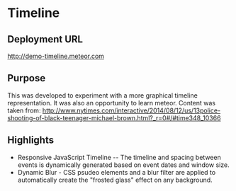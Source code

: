 # Timeline 

## Deployment URL
http://demo-timeline.meteor.com


## Purpose
This was developed to experiment with a more graphical timeline representation. It was also an opportunity to learn meteor. Content was taken from: http://www.nytimes.com/interactive/2014/08/12/us/13police-shooting-of-black-teenager-michael-brown.html?_r=0#/#time348_10366

## Highlights
 - Responsive JavaScript Timeline -- The timeline and spacing between events is dynamically generated based on event dates and window size.
 - Dynamic Blur - CSS psudeo elements and a blur filter are applied to automatically create the "frosted glass" effect on any background.
